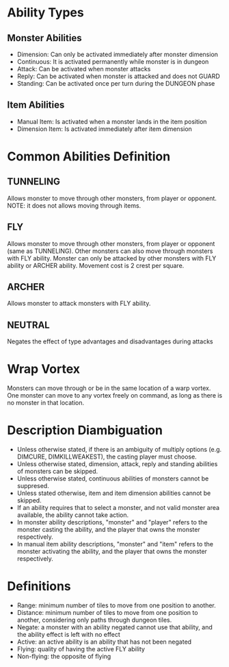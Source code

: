 # Ability Types
## Monster Abilities
- Dimension: Can only be activated immediately after monster dimension
- Continuous: It is activated permanently while monster is in dungeon
- Attack: Can be activated when monster attacks
- Reply: Can be activated when monster is attacked and does not GUARD
- Standing: Can be activated once per turn during the DUNGEON phase
## Item Abilities
- Manual Item: Is activated when a monster lands in the item position
- Dimension Item: Is activated immediately after item dimension

# Common Abilities Definition
## TUNNELING 
Allows monster to move through other monsters, from player or opponent. NOTE: it does not allows moving through items.

## FLY
Allows monster to move through other monsters, from player or opponent (same as TUNNELING). Other monsters can also move through monsters with FLY ability. Monster can only be attacked by other monsters with FLY ability or ARCHER ability. Movement cost is 2 crest per square.

## ARCHER
Allows monster to attack monsters with FLY ability.

## NEUTRAL
Negates the effect of type advantages and disadvantages during attacks

# Wrap Vortex
Monsters can move through or be in the same location of a warp vortex. One monster can move to any vortex freely on command, as long as there is no monster in that location.

# Description Diambiguation
- Unless otherwise stated, if there is an ambiguity of multiply options (e.g. DIMCURE, DIMKILLWEAKEST), the casting player must choose.
- Unless otherwise stated, dimension, attack, reply and standing abilities of monsters can be skipped.
- Unless otherwise stated, continuous abilities of monsters cannot be suppresed.
- Unless stated otherwise, item and item dimension abilities cannot be skipped. 
- If an ability requires that to select a monster, and not valid monster area available, the ability cannot take action.
- In monster ability descriptions, "monster" and "player" refers to the monster casting the ability, and the player that owns the monster respectively.
- In manual item ability descriptions, "monster" and "item" refers to the monster activating the ability, and the player that owns the monster respectively.

# Definitions
- Range: minimum number of tiles to move from one position to another.
- Distance: minimum number of tiles to move from one position to another, considering only paths through dungeon tiles.
- Negate: a monster with an ability negated cannot use that ability, and the ability effect is left with no effect
- Active: an active ability is an ability that has not been negated
- Flying: quality of having the active FLY ability
- Non-flying: the opposite of flying
